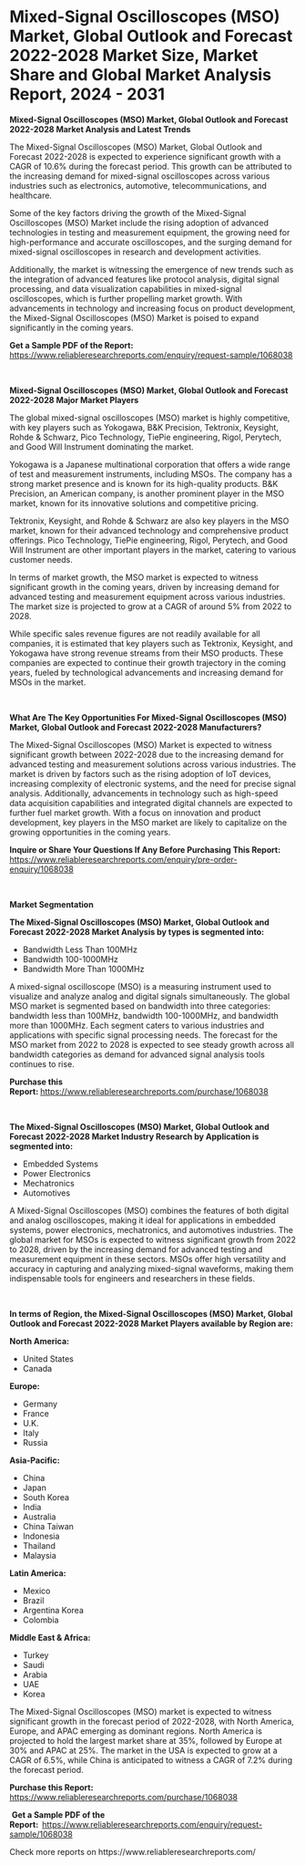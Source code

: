 <p><h1>Mixed-Signal Oscilloscopes (MSO) Market, Global Outlook and Forecast 2022-2028 Market Size, Market Share and Global Market Analysis Report, 2024 - 2031</h1></p><p><strong>Mixed-Signal Oscilloscopes (MSO) Market, Global Outlook and Forecast 2022-2028 Market Analysis and Latest Trends</strong></p>
<p><p>The Mixed-Signal Oscilloscopes (MSO) Market, Global Outlook and Forecast 2022-2028 is expected to experience significant growth with a CAGR of 10.6% during the forecast period. This growth can be attributed to the increasing demand for mixed-signal oscilloscopes across various industries such as electronics, automotive, telecommunications, and healthcare. </p><p>Some of the key factors driving the growth of the Mixed-Signal Oscilloscopes (MSO) Market include the rising adoption of advanced technologies in testing and measurement equipment, the growing need for high-performance and accurate oscilloscopes, and the surging demand for mixed-signal oscilloscopes in research and development activities.</p><p>Additionally, the market is witnessing the emergence of new trends such as the integration of advanced features like protocol analysis, digital signal processing, and data visualization capabilities in mixed-signal oscilloscopes, which is further propelling market growth. With advancements in technology and increasing focus on product development, the Mixed-Signal Oscilloscopes (MSO) Market is poised to expand significantly in the coming years.</p></p>
<p><strong>Get a Sample PDF of the Report:&nbsp;</strong> <a href="https://www.reliableresearchreports.com/enquiry/request-sample/1068038">https://www.reliableresearchreports.com/enquiry/request-sample/1068038</a></p>
<p>&nbsp;</p>
<p><strong>Mixed-Signal Oscilloscopes (MSO) Market, Global Outlook and Forecast 2022-2028 Major Market Players</strong></p>
<p><p>The global mixed-signal oscilloscopes (MSO) market is highly competitive, with key players such as Yokogawa, B&K Precision, Tektronix, Keysight, Rohde & Schwarz, Pico Technology, TiePie engineering, Rigol, Perytech, and Good Will Instrument dominating the market.</p><p>Yokogawa is a Japanese multinational corporation that offers a wide range of test and measurement instruments, including MSOs. The company has a strong market presence and is known for its high-quality products. B&K Precision, an American company, is another prominent player in the MSO market, known for its innovative solutions and competitive pricing.</p><p>Tektronix, Keysight, and Rohde & Schwarz are also key players in the MSO market, known for their advanced technology and comprehensive product offerings. Pico Technology, TiePie engineering, Rigol, Perytech, and Good Will Instrument are other important players in the market, catering to various customer needs.</p><p>In terms of market growth, the MSO market is expected to witness significant growth in the coming years, driven by increasing demand for advanced testing and measurement equipment across various industries. The market size is projected to grow at a CAGR of around 5% from 2022 to 2028.</p><p>While specific sales revenue figures are not readily available for all companies, it is estimated that key players such as Tektronix, Keysight, and Yokogawa have strong revenue streams from their MSO products. These companies are expected to continue their growth trajectory in the coming years, fueled by technological advancements and increasing demand for MSOs in the market.</p></p>
<p>&nbsp;</p>
<p><strong>What Are The Key Opportunities For Mixed-Signal Oscilloscopes (MSO) Market, Global Outlook and Forecast 2022-2028 Manufacturers?</strong></p>
<p><p>The Mixed-Signal Oscilloscopes (MSO) Market is expected to witness significant growth between 2022-2028 due to the increasing demand for advanced testing and measurement solutions across various industries. The market is driven by factors such as the rising adoption of IoT devices, increasing complexity of electronic systems, and the need for precise signal analysis. Additionally, advancements in technology such as high-speed data acquisition capabilities and integrated digital channels are expected to further fuel market growth. With a focus on innovation and product development, key players in the MSO market are likely to capitalize on the growing opportunities in the coming years.</p></p>
<p><strong>Inquire or Share Your Questions If Any Before Purchasing This Report:</strong> <a href="https://www.reliableresearchreports.com/enquiry/pre-order-enquiry/1068038">https://www.reliableresearchreports.com/enquiry/pre-order-enquiry/1068038</a></p>
<p>&nbsp;</p>
<p><strong>Market Segmentation</strong></p>
<p><strong>The Mixed-Signal Oscilloscopes (MSO) Market, Global Outlook and Forecast 2022-2028 Market Analysis by types is segmented into:</strong></p>
<p><ul><li>Bandwidth Less Than 100MHz</li><li>Bandwidth 100-1000MHz</li><li>Bandwidth More Than 1000MHz</li></ul></p>
<p><p>A mixed-signal oscilloscope (MSO) is a measuring instrument used to visualize and analyze analog and digital signals simultaneously. The global MSO market is segmented based on bandwidth into three categories: bandwidth less than 100MHz, bandwidth 100-1000MHz, and bandwidth more than 1000MHz. Each segment caters to various industries and applications with specific signal processing needs. The forecast for the MSO market from 2022 to 2028 is expected to see steady growth across all bandwidth categories as demand for advanced signal analysis tools continues to rise.</p></p>
<p><strong>Purchase this Report:&nbsp;</strong><a href="https://www.reliableresearchreports.com/purchase/1068038">https://www.reliableresearchreports.com/purchase/1068038</a></p>
<p>&nbsp;</p>
<p><strong>The Mixed-Signal Oscilloscopes (MSO) Market, Global Outlook and Forecast 2022-2028 Market Industry Research by Application is segmented into:</strong></p>
<p><ul><li>Embedded Systems</li><li>Power Electronics</li><li>Mechatronics</li><li>Automotives</li></ul></p>
<p><p>A Mixed-Signal Oscilloscopes (MSO) combines the features of both digital and analog oscilloscopes, making it ideal for applications in embedded systems, power electronics, mechatronics, and automotives industries. The global market for MSOs is expected to witness significant growth from 2022 to 2028, driven by the increasing demand for advanced testing and measurement equipment in these sectors. MSOs offer high versatility and accuracy in capturing and analyzing mixed-signal waveforms, making them indispensable tools for engineers and researchers in these fields.</p></p>
<p>&nbsp;</p>
<p><strong>In terms of Region, the Mixed-Signal Oscilloscopes (MSO) Market, Global Outlook and Forecast 2022-2028 Market Players available by Region are:</strong></p>
<p>
    <p> <strong> North America: </strong>
        <ul>
            <li>United States</li>
            <li>Canada</li>
        </ul>
        </p> 
    <p> <strong> Europe: </strong>
        <ul>
            <li>Germany</li>
            <li>France</li>
            <li>U.K.</li>
            <li>Italy</li>
            <li>Russia</li>
        </ul>
        </p> 
    <p> <strong> Asia-Pacific: </strong>
        <ul>
            <li>China</li>
            <li>Japan</li>
            <li>South Korea</li>
            <li>India</li>
            <li>Australia</li>
            <li>China Taiwan</li>
            <li>Indonesia</li>
            <li>Thailand</li>
            <li>Malaysia</li>
        </ul>
        </p> 
    <p> <strong> Latin America: </strong>
        <ul>
            <li>Mexico</li>
            <li>Brazil</li>
            <li>Argentina Korea</li>
            <li>Colombia</li>
        </ul>
        </p> 
    <p> <strong> Middle East & Africa: </strong>
        <ul>
            <li>Turkey</li>
            <li>Saudi</li>
            <li>Arabia</li>
            <li>UAE</li>
            <li>Korea</li>
        </ul>
    </p>
    </p>
<p><p>The Mixed-Signal Oscilloscopes (MSO) market is expected to witness significant growth in the forecast period of 2022-2028, with North America, Europe, and APAC emerging as dominant regions. North America is projected to hold the largest market share at 35%, followed by Europe at 30% and APAC at 25%. The market in the USA is expected to grow at a CAGR of 6.5%, while China is anticipated to witness a CAGR of 7.2% during the forecast period.</p></p>
<p><strong>Purchase this Report: </strong><a href="https://www.reliableresearchreports.com/purchase/1068038">https://www.reliableresearchreports.com/purchase/1068038</a></p>
<p>&nbsp;<strong>Get a Sample PDF of the Report:&nbsp;&nbsp;</strong><a href="https://www.reliableresearchreports.com/enquiry/request-sample/1068038">https://www.reliableresearchreports.com/enquiry/request-sample/1068038</a></p>
<p><strong></strong></p>
<p>Check more reports on https://www.reliableresearchreports.com/</p>
